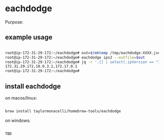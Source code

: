 # eachdodge

Purpose:


## example usage

```bash

root@ip-172-31-29-172:~/eachdodge# out=$(mktemp /tmp/eachdodge-XXXX.json)
root@ip-172-31-29-172:~/eachdodge# eachdodge ips2 --outfile=$out
root@ip-172-31-29-172:~/eachdodge# jq -r '.[] | select(.ipVersion == "IPv4" and .interface != "lo" and .isInterface == true) | .ip' $out | jq -R . | jq -s 'join(",")' | tr -d '"'
172.31.29.172,10.0.3.1,172.17.0.1
root@ip-172-31-29-172:~/eachdodge#

```

## install eachdodge


on macos/linux:
```bash

brew install taylormonacelli/homebrew-tools/eachdodge

```


on windows:

```powershell

TBD

```
